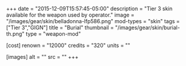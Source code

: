 +++
date = "2015-12-09T15:57:45-05:00"
description = "Tier 3 skin available for the weapon used by operator."
image = "/images/gear/skin/belladonna-lfp586.png"
mod-types = "skin"
tags = ["Tier 3","GIGN"]
title = "Burial"
thumbnail = "/images/gear/skin/burial-th.png"
type = "weapon-mod"

[cost]
  renown = "12000"
  credits = "320"
  units = ""

[images]
  alt = ""
  src = ""
+++
